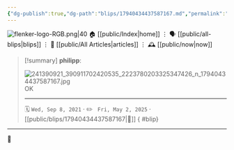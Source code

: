 ```yaml
---
{"dg-publish":true,"dg-path":"blips/17940434437587167.md","permalink":"/blips/17940434437587167/","title":"philipp on instagram @ 2021-09-08"}
---
```



<div class="transclusion internal-embed is-loaded"><div class="markdown-embed">




![flenker-logo-RGB.png|40](/img/user/attachments/flenker-logo-RGB.png)
🏠 [[public/Index\|home]]  ⋮ 🗣️ [[public/all-blips\|blips]] ⋮  📝 [[public/All Articles\|articles]]  ⋮ 🕰️ [[public/now\|now]]


</div></div>


> [!summary] **philipp**:
>
> ![241390921_390911702420535_2223780203325347426_n_17940434437587167.jpg](/img/user/attachments/241390921_390911702420535_2223780203325347426_n_17940434437587167.jpg)
> OK
> - - -
>
> 🗓️ <code>Wed, Sep 8, 2021</code>  · ✏️ <code> Fri, May 2, 2025</code>  · [[public/blips/17940434437587167\|🔗]]
{ #blip}


- - -

 👾
